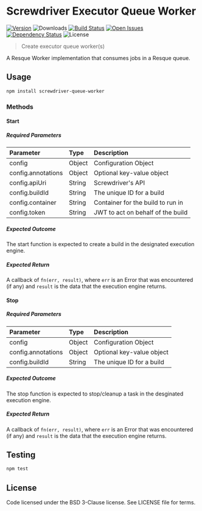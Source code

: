 # Screwdriver Executor Queue Worker
[![Version][npm-image]][npm-url] ![Downloads][downloads-image] [![Build Status][status-image]][status-url] [![Open Issues][issues-image]][issues-url] [![Dependency Status][daviddm-image]][daviddm-url] ![License][license-image]

> Create executor queue worker(s)

A Resque Worker implementation that consumes jobs in a Resque queue.

## Usage

```bash
npm install screwdriver-queue-worker
```

### Methods

#### Start
##### Required Parameters
| Parameter        | Type  |  Description |
| :-------------   | :---- | :-------------|
| config             | Object | Configuration Object |
| config.annotations | Object | Optional key-value object |
| config.apiUri      | String | Screwdriver's API |
| config.buildId     | String | The unique ID for a build |
| config.container   | String | Container for the build to run in |
| config.token       | String | JWT to act on behalf of the build |

##### Expected Outcome
The start function is expected to create a build in the designated execution engine.

##### Expected Return
A callback of `fn(err, result)`, where `err` is an Error that was encountered (if any) and `result`
is the data that the execution engine returns.

#### Stop
##### Required Parameters
| Parameter        | Type  |  Description |
| :-------------   | :---- | :-------------|
| config             | Object | Configuration Object |
| config.annotations | Object | Optional key-value object |
| config.buildId     | String | The unique ID for a build |

##### Expected Outcome
The stop function is expected to stop/cleanup a task in the desginated execution engine.

##### Expected Return
A callback of `fn(err, result)`, where `err` is an Error that was encountered (if any) and `result`
is the data that the execution engine returns.

## Testing

```bash
npm test
```

## License

Code licensed under the BSD 3-Clause license. See LICENSE file for terms.

[executor-base-class]: https://github.com/screwdriver-cd/executor-base
[npm-image]: https://img.shields.io/npm/v/screwdriver-executor-queue-worker.svg
[npm-url]: https://npmjs.org/package/screwdriver-executor-queue-worker
[downloads-image]: https://img.shields.io/npm/dt/screwdriver-executor-queue-worker.svg
[license-image]: https://img.shields.io/npm/l/screwdriver-executor-queue-worker.svg
[issues-image]: https://img.shields.io/github/issues/screwdriver-cd/executor-queue-worker.svg
[issues-url]: https://github.com/screwdriver-cd/executor-queue-worker/issues
[status-image]: https://cd.screwdriver.cd/pipelines/301/badge
[status-url]: https://cd.screwdriver.cd/pipelines/301
[daviddm-image]: https://david-dm.org/screwdriver-cd/executor-queue-worker.svg?theme=shields.io
[daviddm-url]: https://david-dm.org/screwdriver-cd/executor-queue-worker
